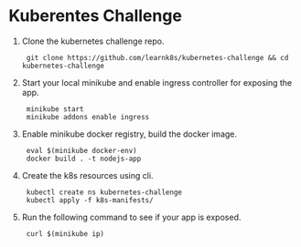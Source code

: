 # Kuberentes Challenge

1. Clone the kubernetes challenge repo.
    
        git clone https://github.com/learnk8s/kubernetes-challenge && cd kubernetes-challenge

2. Start your local minikube and enable ingress controller for exposing the app.

        minikube start
        minikube addons enable ingress

3. Enable minikube docker registry, build the docker image. 

        eval $(minikube docker-env)
        docker build . -t nodejs-app

4. Create the k8s resources using cli.

        kubectl create ns kubernetes-challenge
        kubectl apply -f k8s-manifests/
    
5. Run the following command to see if your app is exposed.

        curl $(minikube ip)

